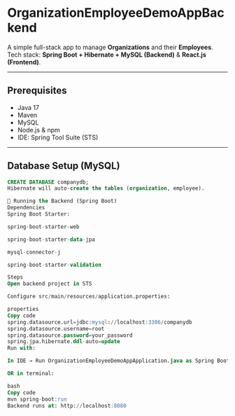 # OrganizationEmployeeDemoAppBackend

A simple full-stack app to manage **Organizations** and their **Employees**.  
Tech stack: **Spring Boot + Hibernate + MySQL (Backend)** & **React.js (Frontend)**.

---

## Prerequisites
- Java 17  
- Maven  
- MySQL  
- Node.js & npm  
- IDE: Spring Tool Suite (STS)  

---

## Database Setup (MySQL)
```sql
CREATE DATABASE companydb;
Hibernate will auto-create the tables (organization, employee).

🚀 Running the Backend (Spring Boot)
Dependencies
Spring Boot Starter:

spring-boot-starter-web

spring-boot-starter-data-jpa

mysql-connector-j

spring-boot-starter-validation

Steps
Open backend project in STS 

Configure src/main/resources/application.properties:

properties
Copy code
spring.datasource.url=jdbc:mysql://localhost:3306/companydb
spring.datasource.username=root
spring.datasource.password=your_password
spring.jpa.hibernate.ddl-auto=update
Run with:

In IDE → Run OrganizationEmployeeDemoAppApplication.java as Spring Boot App

OR in terminal:

bash
Copy code
mvn spring-boot:run
Backend runs at: http://localhost:8080
